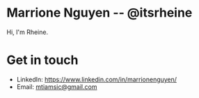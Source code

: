 # Marrione Nguyen -- @itsrheine
Hi, I'm Rheine.

# Get in touch
- LinkedIn: https://www.linkedin.com/in/marrionenguyen/
- Email: mtiamsic@gmail.com